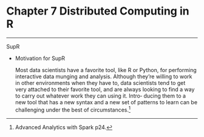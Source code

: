 # Chapter 7 Distributed Computing in R

---

SupR

- Motivation for SupR
  
  Most data scientists have a favorite tool, like R or Python, for performing interactive data munging and analysis. Although they’re willing to work in other environments when they have to, data scientists tend to get very attached to their favorite tool, and are always looking to find a way to carry out whatever work they can using it. Intro‐ ducing them to a new tool that has a new syntax and a new set of patterns to learn can be challenging under the best of circumstances.[^datascientists_dont_like_new_language]


[^datascientists_dont_like_new_language]: Advanced Analytics with Spark p24.
